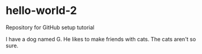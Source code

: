 # hello-world-2
Repository for GitHub setup tutorial

I have a dog named G. He likes to make friends with cats. The cats aren't so sure.
